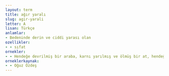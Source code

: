 ```yaml
---
layout: term
title: ağır yaralı
slug: agir-yarali
letter: A
lisan: Türkçe
anlamlar:
- Bedeninde derin ve ciddi yarası olan
ozellikler:
- - sıfat
ornekler:
- - Hendeğe devrilmiş bir araba, karnı yarılmış ve ölmüş bir at, hendeğin hemen sol tarafında ağır yaralı arabacı ve biraz ileride yaralı işçi...
orneklerkaynak:
- - Oğuz Özdeş
---
```


